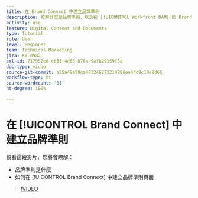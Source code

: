 ```yaml
---
title: 在 Brand Connect 中建立品牌準則
description: 瞭解什麼是品牌準則，以及在 [!UICONTROL Workfront DAM] 的 Brand Connect 中如何建立品牌準則頁面。
activity: use
feature: Digital Content and Documents
type: Tutorial
role: User
level: Beginner
team: Technical Marketing
jira: KT-8982
exl-id: 717952e8-e633-4d65-b76a-9afb29159f5a
doc-type: video
source-git-commit: a25a49e59ca483246271214886ea4dc9c10e8d66
workflow-type: ht
source-wordcount: '51'
ht-degree: 100%

---
```


# 在 [!UICONTROL Brand Connect] 中建立品牌準則

觀看這段影片，您將會瞭解：

* 品牌準則是什麼
* 如何在 [!UICONTROL Brand Connect] 中建立品牌準則頁面

>[!VIDEO](https://video.tv.adobe.com/v/335244/?quality=12&learn=on)
